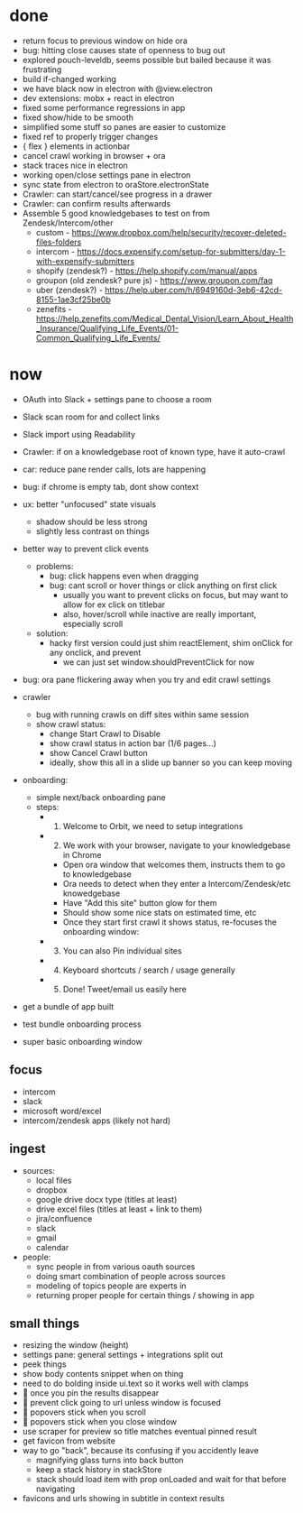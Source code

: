 # done

- return focus to previous window on hide ora
- bug: hitting close causes state of openness to bug out
- explored pouch-leveldb, seems possible but bailed because it was frustrating
- build if-changed working
- we have black now in electron with @view.electron
- dev extensions: mobx + react in electron
- fixed some performance regressions in app
- fixed show/hide to be smooth
- simplified some stuff so panes are easier to customize
- fixed ref to properly trigger changes
- { flex } elements in actionbar
- cancel crawl working in browser + ora
- stack traces nice in electron
- working open/close settings pane in electron
- sync state from electron to oraStore.electronState
- Crawler: can start/cancel/see progress in a drawer
- Crawler: can confirm results afterwards
- Assemble 5 good knowledgebases to test on from Zendesk/Intercom/other
  - custom - https://www.dropbox.com/help/security/recover-deleted-files-folders
  - intercom - https://docs.expensify.com/setup-for-submitters/day-1-with-expensify-submitters
  - shopify (zendesk?) - https://help.shopify.com/manual/apps
  - groupon (old zendesk? pure js) - https://www.groupon.com/faq
  - uber (zendesk?) - https://help.uber.com/h/6949160d-3eb6-42cd-8155-1ae3cf25be0b
  - zenefits - https://help.zenefits.com/Medical_Dental_Vision/Learn_About_Health_Insurance/Qualifying_Life_Events/01-Common_Qualifying_Life_Events/

# now

- OAuth into Slack + settings pane to choose a room
- Slack scan room for and collect links
- Slack import using Readability
- Crawler: if on a knowledgebase root of known type, have it auto-crawl

- car: reduce pane render calls, lots are happening
- bug: if chrome is empty tab, dont show context
- ux: better "unfocused" state visuals
  - shadow should be less strong
  - slightly less contrast on things
- better way to prevent click events
  - problems:
    - bug: click happens even when dragging
    - bug: cant scroll or hover things or click anything on first click
      - usually you want to prevent clicks on focus, but may want to allow for ex click on titlebar
      - also, hover/scroll while inactive are really important, especially scroll
  - solution:
    - hacky first version could just shim reactElement, shim onClick for any onclick, and prevent
      - we can just set window.shouldPreventClick for now
- bug: ora pane flickering away when you try and edit crawl settings
- crawler
  - bug with running crawls on diff sites within same session
  - show crawl status:
    - change Start Crawl to Disable
    - show crawl status in action bar (1/6 pages...)
    - show Cancel Crawl button
    - ideally, show this all in a slide up banner so you can keep moving
- onboarding:
  - simple next/back onboarding pane
  - steps:
    - 1. Welcome to Orbit, we need to setup integrations
    - 2. We work with your browser, navigate to your knowledgebase in Chrome
      - Open ora window that welcomes them, instructs them to go to knowledgebase
      - Ora needs to detect when they enter a Intercom/Zendesk/etc knowedgebase
      - Have "Add this site" button glow for them
      - Should show some nice stats on estimated time, etc
      - Once they start first crawl it shows status, re-focuses the onboarding window:
    - 3. You can also Pin individual sites
    - 4. Keyboard shortcuts / search / usage generally
    - 5. Done! Tweet/email us easily here
- get a bundle of app built
- test bundle onboarding process
- super basic onboarding window

## focus
- intercom
- slack
- microsoft word/excel
- intercom/zendesk apps (likely not hard)

## ingest
- sources:
  - local files
  - dropbox
  - google drive docx type (titles at least)
  - drive excel files (titles at least + link to them)
  - jira/confluence
  - slack
  - gmail
  - calendar
- people:
  - sync people in from various oauth sources
  - doing smart combination of people across sources
  - modeling of topics people are experts in
  - returning proper people for certain things / showing in app

## small things
- resizing the window (height)
- settings pane: general settings + integrations split out
- peek things
- show body contents snippet when on thing
- need to do bolding inside ui.text so it works well with clamps
- :bug: once you pin the results disappear
- :bug: prevent click going to url unless window is focused
- :bug: popovers stick when you scroll
- :bug: popovers stick when you close window
- use scraper for preview so title matches eventual pinned result
- get favicon from website
- way to go "back", because its confusing if you accidently leave
  - magnifying glass turns into back button
  - keep a stack history in stackStore
  - stack should load item with prop onLoaded and wait for that before navigating
- favicons and urls showing in subtitle in context results
